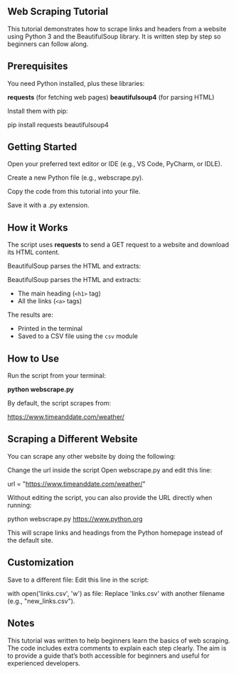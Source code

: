 ## Web Scraping Tutorial
This tutorial demonstrates how to scrape links and headers from a website using Python 3 and the BeautifulSoup library.
It is written step by step so beginners can follow along.

##  Prerequisites
You need Python installed, plus these libraries:

**requests** (for fetching web pages)
**beautifulsoup4** (for parsing HTML)

Install them with pip:

pip install requests beautifulsoup4

## Getting Started

Open your preferred text editor or IDE (e.g., VS Code, PyCharm, or IDLE).

Create a new Python file (e.g., webscrape.py).

Copy the code from this tutorial into your file.

Save it with a .py extension.

## How it Works

The script uses **requests** to send a GET request to a website and download its HTML content.

BeautifulSoup parses the HTML and extracts:

BeautifulSoup parses the HTML and extracts:  
- The main heading (`<h1>` tag)  
- All the links (`<a>` tags)  

The results are:  
- Printed in the terminal  
- Saved to a CSV file using the `csv` module  

## How to Use

Run the script from your terminal:

**python webscrape.py**


By default, the script scrapes from:

https://www.timeanddate.com/weather/

## Scraping a Different Website

You can scrape any other website by doing the following:

Change the url inside the script
Open webscrape.py and edit this line:

url = "https://www.timeanddate.com/weather/"


Without editing the script, you can also provide the URL directly when running:

python webscrape.py https://www.python.org


This will scrape links and headings from the Python homepage instead of the default site.

## Customization

Save to a different file:
Edit this line in the script:

with open('links.csv', 'w') as file:
Replace 'links.csv' with another filename (e.g., "new_links.csv").

## Notes
This tutorial was written to help beginners learn the basics of web scraping.
The code includes extra comments to explain each step clearly.
The aim is to provide a guide that’s both accessible for beginners and useful for experienced developers.




